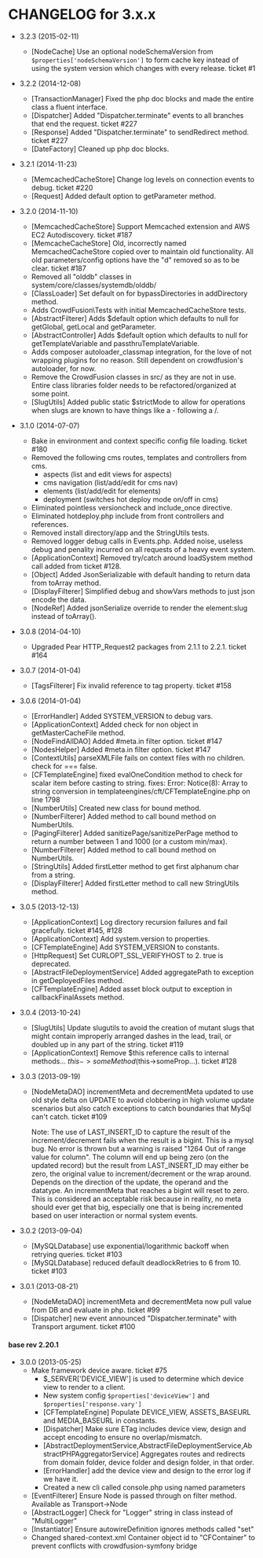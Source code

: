 CHANGELOG for 3.x.x
===================

* 3.2.3 (2015-02-11)
  * [NodeCache] Use an optional nodeSchemaVersion from `$properties['nodeSchemaVersion']` to form cache key instead
    of using the system version which changes with every release.  ticket #1


* 3.2.2 (2014-12-08)
    * [TransactionManager] Fixed the php doc blocks and made the entire class a fluent interface.
    * [Dispatcher] Added "Dispatcher.terminate" events to all branches that end the request.  ticket #227
    * [Response] Added "Dispatcher.terminate" to sendRedirect method.  ticket #227
    * [DateFactory] Cleaned up php doc blocks.


* 3.2.1 (2014-11-23)
    * [MemcachedCacheStore] Change log levels on connection events to debug.  ticket #220
    * [Request] Added default option to getParameter method.


* 3.2.0 (2014-11-10)
    * [MemcachedCacheStore] Support Memcached extension and AWS EC2 Autodiscovery.  ticket  #187
    * [MemcacheCacheStore] Old, incorrectly named MemcachedCacheStore copied over to maintain old functionality.
        All old parameters/config options have the "d" removed so as to be clear. ticket  #187
    * Removed all "olddb" classes in system/core/classes/systemdb/olddb/
    * [ClassLoader] Set default on for bypassDirectories in addDirectory method.
    * Adds CrowdFusion\\Tests with initial MemcachedCacheStore tests.
    * [AbstractFilterer] Adds $default option which defaults to null for getGlobal, getLocal and getParameter.
    * [AbstractController] Adds $default option which defaults to null for getTemplateVariable and passthruTemplateVariable.
    * Adds composer autoloader_classmap integration, for the love of not wrapping plugins for no reason.  Still dependent
        on crowdfusion's autoloader, for now.
    * Remove the CrowdFusion classes in src/ as they are not in use.  Entire class libraries folder needs to be refactored/organized at some point.
    * [SlugUtils] Added public static $strictMode to allow for operations when slugs are known to have things like a - following a /.


* 3.1.0 (2014-07-07)
    * Bake in environment and context specific config file loading.  ticket #180
    * Removed the following cms routes, templates and controllers from cms.
      * aspects (list and edit views for aspects)
      * cms navigation (list/add/edit for cms nav)
      * elements (list/add/edit for elements)
      * deployment (switches hot deploy mode on/off in cms)
    * Eliminated pointless versioncheck and include_once directive.
    * Eliminated hotdeploy.php include from front controllers and references.
    * Removed install directory/app and the StringUtils tests.
    * Removed logger debug calls in Events.php.  Added noise, useless debug and penality incurred on all requests of a heavy event system.
    * [ApplicationContext] Removed try/catch around loadSystem method call added from ticket #128.
    * [Object] Added JsonSerializable with default handing to return data from toArray method.
    * [DisplayFilterer] Simplified debug and showVars methods to just json encode the data.
    * [NodeRef] Added jsonSerialize override to render the element:slug instead of toArray().


* 3.0.8 (2014-04-10)
    * Upgraded Pear HTTP_Request2 packages from 2.1.1 to 2.2.1.  ticket #164


* 3.0.7 (2014-01-04)
    * [TagsFilterer] Fix invalid reference to tag property.  ticket #158


* 3.0.6 (2014-01-04)
    * [ErrorHandler] Added SYSTEM_VERSION to debug vars.
    * [ApplicationContext] Added check for non object in getMasterCacheFile method.
    * [NodeFindAllDAO] Added #meta.in filter option.  ticket #147
    * [NodesHelper] Added #meta.in filter option.  ticket #147
    * [ContextUtils] parseXMLFile fails on context files with no children.  check for === false.
    * [CFTemplateEngine] fixed evalOneCondition method to check for scalar item before casting to string.
            fixes: Error: Notice(8): Array to string conversion in templateengines/cft/CFTemplateEngine.php on line 1798
    * [NumberUtils] Created new class for bound method.
    * [NumberFilterer] Added method to call bound method on NumberUtils.
    * [PagingFilterer] Added sanitizePage/sanitizePerPage method to return a number between 1 and 1000 (or a custom min/max).
    * [NumberFilterer] Added method to call bound method on NumberUtils.
    * [StringUtils] Added firstLetter method to get first alphanum char from a string.
    * [DisplayFilterer] Added firstLetter method to call new StringUtils method.


* 3.0.5 (2013-12-13)
    * [ApplicationContext] Log directory recursion failures and fail gracefully.  ticket #145, #128
    * [ApplicationContext] Add system.version to properties.
    * [CFTemplateEngine] Add SYSTEM_VERSION to constants.
    * [HttpRequest] Set CURLOPT_SSL_VERIFYHOST to 2.  true is deprecated.
    * [AbstractFileDeploymentService] Added aggregatePath to exception in getDeployedFiles method.
    * [CFTemplateEngine] Added asset block output to exception in callbackFinalAssets method.


* 3.0.4 (2013-10-24)
    * [SlugUtils] Update slugutils to avoid the creation of mutant slugs that might contain improperly arranged dashes in the lead, trail, or doubled up in any part of the string.  ticket #119
    * [ApplicationContext] Remove $this reference calls to internal methods... $this->someMethod($this->someProp...).  ticket #128


* 3.0.3 (2013-09-19)
    * [NodeMetaDAO] incrementMeta and decrementMeta updated to use old style delta on UPDATE to avoid clobbering in
        high volume update scenarios but also catch exceptions to catch boundaries that MySql can't catch.  ticket #109

        Note: The use of LAST_INSERT_ID to capture the result of the increment/decrement fails when the result is
        a bigint.  This is a mysql bug.  No error is thrown but a warning is raised "1264 Out of range value for column".
        The column will end up being zero (on the updated record) but the result from LAST_INSERT_ID may either be
        zero, the original value to increment/decrement or the wrap around.  Depends on the direction of the update, the
        operand and the datatype.  An incrementMeta that reaches a bigint will reset to zero.  This is considered an
        acceptable risk because in reality, no meta should ever get that big, especially one that is being incremented
        based on user interaction or normal system events.


* 3.0.2 (2013-09-04)
    * [MySQLDatabase] use exponential/logarithmic backoff when retrying queries. ticket #103
    * [MySQLDatabase] reduced default deadlockRetries to 6 from 10. ticket #103


* 3.0.1 (2013-08-21)
    * [NodeMetaDAO] incrementMeta and decrementMeta now pull value from DB and evaluate in php.  ticket #99
    * [Dispatcher] new event announced "Dispatcher.terminate" with Transport argument.  ticket #100


#### base rev 2.20.1

* 3.0.0 (2013-05-25)
    * Make framework device aware.  ticket #75
        * $_SERVER['DEVICE_VIEW'] is used to determine which device view to render to a client.
        * New system config `$properties['deviceView']` and `$properties['response.vary']`
        * [CFTemplateEngine] Populate DEVICE_VIEW, ASSETS_BASEURL and MEDIA_BASEURL in constants.
        * [Dispatcher] Make sure ETag includes device view, design and accept encoding to ensure no overlap/mismatch.
        * [AbstractDeploymentService,AbstractFileDeploymentService,AbstractPHPAggregatorService] Aggregates routes and redirects from domain folder, device folder and design folder, in that order.
        * [ErrorHandler] add the device view and design to the error log if we have it.
        * Created a new cli called console.php using named parameters
  * [EventFilterer] Ensure Node is passed through on filter method.  Available as Transport->Node
  * [AbstractLogger] Check for "Logger" string in class instead of "MultiLogger"
  * [Instantiator] Ensure autowireDefinition ignores methods called "set"
  * Changed shared-context.xml Container object id to "CFContainer" to prevent conflicts with crowdfusion-symfony bridge
